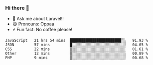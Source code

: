 ### Hi there 👋

<!--
**reubenwedson/reubenwedson** is a ✨ _special_ ✨ repository because its `README.md` (this file) appears on your GitHub profile.
Here are some ideas to get you started:
- 📫 How to reach me: 
- 🔭 I’m currently working on awesome talent app
- 🌱 I’m currently learning extreme Vue js technical stuffs
- 👯 I’m looking to collaborate on start ups challenges
- 🤔 I’m looking for help with time
-->
- 💬 Ask me about Laravel!!
- 😄 Pronouns: Oppaa
- ⚡ Fun fact: No coffee please!

<!--START_SECTION:waka-->
```text
JavaScript   21 hrs 54 mins  ███████████████████████░░   91.93 % 
JSON         57 mins         █░░░░░░░░░░░░░░░░░░░░░░░░   04.05 % 
CSS          22 mins         ▒░░░░░░░░░░░░░░░░░░░░░░░░   01.61 % 
Other        12 mins         ▒░░░░░░░░░░░░░░░░░░░░░░░░   00.89 % 
PHP          9 mins          ▒░░░░░░░░░░░░░░░░░░░░░░░░   00.68 % 
```
<!--END_SECTION:waka-->
